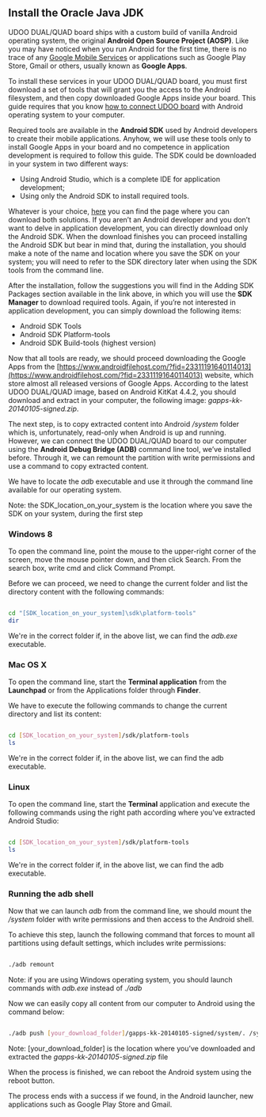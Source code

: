 ## Install the Oracle Java JDK


UDOO DUAL/QUAD board ships with a custom build of vanilla Android operating system, the original **Android Open Source Project (AOSP)**. Like you may have noticed when you run Android for the first time, there is no trace of any [Google Mobile Services](http://www.google.com/mobile/) or applications such as Google Play Store, Gmail or others, usually known as **Google Apps**. 

To install these services in your UDOO DUAL/QUAD board, you must first download a set of tools that will grant you the access to the Android filesystem, and then copy downloaded Google Apps inside your board. This guide requires that you know [how to connect UDOO board](/docs/Tutorials/UDOO_Switch_Between_Adb_Debug_And_ADK_Connection) with Android operating system to your computer.

Required tools are available in the **Android SDK** used by Android developers to create their mobile applications. Anyhow, we will use these tools only to install Google Apps in your board and no competence in application development is required to follow this guide. The SDK could be downloaded in your system in two different ways:


* Using Android Studio, which is a complete IDE for application development;
* Using only the Android SDK to install required tools.


Whatever is your choice, [here](http://developer.android.com/sdk/installing/index.html) you can find the page where you can download both solutions. If you aren’t an Android developer and you don’t want to delve in application development, you can directly download only the Android SDK. 
When the download finishes you can proceed installing the Android SDK but bear in mind that, during the installation, you should make a note of the name and location where you save the SDK on your system; you will need to refer to the SDK directory later when using the SDK tools from the command line.

After the installation, follow the suggestions you will find in the Adding SDK Packages section available in the link above, in which you will use the **SDK Manager** to download required tools. Again, if you’re not interested in application development, you can simply download the following items:

* Android SDK Tools
* Android SDK Platform-tools
* Android SDK Build-tools (highest version)


Now that all tools are ready, we should proceed downloading the Google Apps from the [https://www.androidfilehost.com/?fid=23311191640114013](https://www.androidfilehost.com/?fid=23311191640114013) website, which store almost all released versions of Google Apps.
According to the latest UDOO DUAL/QUAD image, based on Android KitKat 4.4.2, you should download and extract in your computer, the following image: <i>gapps-kk-20140105-signed.zip</i>.

The next step, is to copy extracted content into Android <i>/system</i> folder which is, unfortunately, read-only when Android is up and running. However, we can connect the UDOO DUAL/QUAD board to our computer using the **Android Debug Bridge (ADB)** command line tool, we’ve installed before.
Through it, we can remount the partition with write permissions and use a command to copy extracted content.

We have to locate the <i>adb</i> executable and use it through the command line available for our operating system.

Note: the SDK_location_on_your_system is the location where you save the SDK on your system, during the first step


### Windows 8

To open the command line, point the mouse to the upper-right corner of the screen, move the mouse pointer down, and then click Search. From the search box, write cmd and click Command Prompt.

Before we can proceed, we need to change the current folder and list the directory content with the following commands:

```bash

cd "[SDK_location_on_your_system]\sdk\platform-tools"
dir


```

We're in the correct folder if, in the above list, we can find the <i>adb.exe</i> executable.



### Mac OS X

To open the command line, start the **Terminal application** from the **Launchpad** or from the Applications folder through **Finder**.

We have to execute the following commands to change the current directory and list its content:

```bash

cd [SDK_location_on_your_system]/sdk/platform-tools
ls

```

We're in the correct folder if, in the above list, we can find the adb executable.


### Linux

To open the command line, start the **Terminal** application and execute the following commands using the right path according where you've extracted Android Studio:

```bash

cd [SDK_location_on_your_system]/sdk/platform-tools
ls

```

We're in the correct folder if, in the above list, we can find the adb executable.

### Running the adb shell

Now that we can launch <i>adb</i> from the command line, we should mount the <i>/system</i> folder with write permissions and then access to the Android shell.

To achieve this step, launch the following command that forces to mount all partitions using default settings, which includes write permissions:

```bash

./adb remount

```

Note: if you are using Windows operating system, you should launch commands with <i>adb.exe</i> instead of <i>./adb</i>

Now we can easily copy all content from our computer to Android using the command below:

```bash

./adb push [your_download_folder]/gapps-kk-20140105-signed/system/. /system/

```

Note: [your_download_folder] is the location where you’ve downloaded and extracted the <i>gapps-kk-20140105-signed.zip</i> file

When the process is finished, we can reboot the Android system using the reboot button.

The process ends with a success if we found, in the Android launcher, new applications such as Google Play Store and Gmail.

























